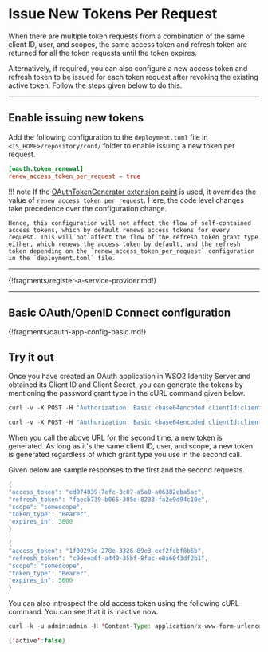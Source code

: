# Issue New Tokens Per Request

When there are multiple token requests from a combination of the same client ID, user, and scopes, the same access token and refresh token are
returned for all the token requests until the token expires.

Alternatively, if required, you can also configure a new access token and refresh token to be issued for each token request after revoking the existing active token. Follow the steps given below to do this. 

----

## Enable issuing new tokens

Add the following configuration to the `deployment.toml` file in `<IS_HOME>/repository/conf/` folder to enable issuing a new token per request.

``` toml
[oauth.token_renewal] 
renew_access_token_per_request = true
```

!!! note
    If the [OAuthTokenGenerator extension point](insertlink) is used, it overrides the value of `renew_access_token_per_request`. 
    Here, the code level changes take precedence over the configuration change. 
    
    Hence, this configuration will not affect the flow of self-contained access tokens, which by default renews access tokens for every request. This will not affect the flow of the refresh token grant type either, which renews the access token by default, and the refresh token depending on the `renew_access_token_per_request` configuration in the `deployment.toml` file.
    
----

{!fragments/register-a-service-provider.md!}

----

## Basic OAuth/OpenID Connect configuration

{!fragments/oauth-app-config-basic.md!}

## Try it out

Once you have created an OAuth application in WSO2 Identity Server and obtained its Client ID and Client Secret, you can generate
the tokens by mentioning the password grant type in the cURL command given below.

``` java tab="Request Format"
curl -v -X POST -H "Authorization: Basic <base64encoded clientId:clientSecrect>" -k -d "grant_type=password&username=<username>&password=<password>&scope=<scope>" -H "Content-Type:application/x-www-form-urlencoded" https://localhost:9443/oauth2/token
```

``` java tab="Sample Request"
curl -v -X POST -H "Authorization: Basic <base64encoded clientId:clientSecrect>" -k -d "grant_type=password&username=admin&password=admin&scope=openid" -H "Content-Type:application/x-www-form-urlencoded" https://localhost:9443/oauth2/token
```
  
When you call the above URL for the second time, a new token is generated. As long as it's the same client ID, user, and scope, a new token is generated regardless of which grant type you use in the second call.

Given below are sample responses to the first and the second requests.

``` java tab="Response to the first call"
{
"access_token": "ed074839-7efc-3c07-a5a0-a06382eba5ac",
"refresh_token": "faecb739-b065-305e-8233-fa2e9d94c10e",
"scope": "somescope",
"token_type": "Bearer",
"expires_in": 3600
}
```

``` java tab="Response to the second call"
{
"access_token": "1f00293e-278e-3326-89e3-eef2fcbf8b6b",
"refresh_token": "c9deea6f-a440-35bf-8fac-e0a6043df2b1",
"scope": "somescope",
"token_type": "Bearer",
"expires_in": 3600
}
```
  
You can also introspect the old access token using the following cURL command. You can see that it is inactive now.

``` java tab="Request"
curl -k -u admin:admin -H 'Content-Type: application/x-www-form-urlencoded' -X POST --data 'token=<access token from 1st token API call>'https://localhost:9443/oauth2/introspect
```

``` java tab="Response"
{'active':false}
```
